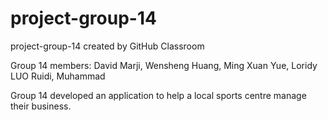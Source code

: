 # project-group-14
project-group-14 created by GitHub Classroom

Group 14 members: David Marji, Wensheng Huang, Ming Xuan Yue, Loridy LUO Ruidi, Muhammad 

Group 14 developed an application to help a local sports centre manage their business. 
